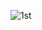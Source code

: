 ![1st](https://github.com/bypriyan/Findro-Real-Estate-App/assets/86232180/1dee41fa-43ea-48f0-b955-ed63151c672c)
